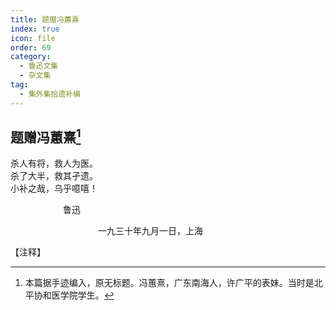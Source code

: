```yaml
---
title: 题赠冯蕙熹
index: true
icon: file
order: 69
category:
  - 鲁迅文集
  - 杂文集
tag:  
  - 集外集拾遗补编
---
```


## 题赠冯蕙熹[^①]

杀人有将，救人为医。  
杀了大半，救其孑遗。  
小补之哉，乌乎噫嘻！

　　　　　　鲁迅

　　　　　　　　　　一九三十年九月一日，上海

【注释】

[^①]:本篇据手迹编入，原无标题。冯蕙熹，广东南海人，许广平的表妹。当时是北平协和医学院学生。
